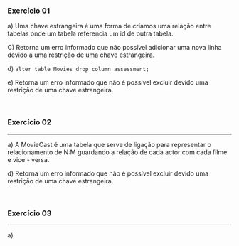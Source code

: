 ### Exercício 01
a) Uma chave estrangeira é uma forma de criamos uma relação entre tabelas onde um tabela referencia um id de outra tabela.

C) Retorna um erro informado que não possível adicionar uma nova linha devido a uma restrição de uma chave estrangeira.

d) ``` alter table Movies drop column assessment; ```

e) Retorna um erro informado que não é possível excluir devido uma restrição de uma chave estrangeira.

<br>

### Exercício 02
--- 
a) A MovieCast é uma tabela que serve de ligação para representar o relacionamento de N:M guardando a relação de cada actor com cada filme e vice - versa.

d) Retorna um erro informado que não é possível excluir devido uma restrição de uma chave estrangeira.

<br>

### Exercício 03
--- 
a) 